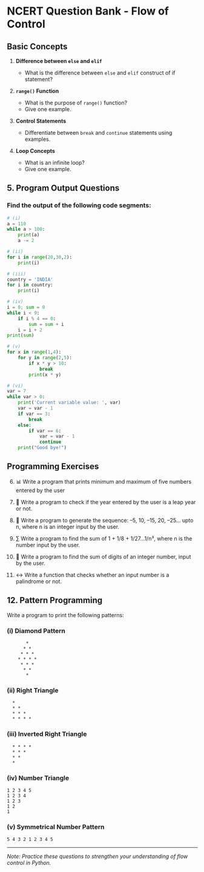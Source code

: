# NCERT Question Bank - Flow of Control

## Basic Concepts
1. **Difference between `else` and `elif`**
   - What is the difference between `else` and `elif` construct of if statement?

2. **`range()` Function**
   - What is the purpose of `range()` function? 
   - Give one example.

3. **Control Statements**
   - Differentiate between `break` and `continue` statements using examples.

4. **Loop Concepts**
   - What is an infinite loop?
   - Give one example.

## 5. Program Output Questions
### Find the output of the following code segments:

```python
# (i)
a = 110
while a > 100:
    print(a)
    a -= 2
```

```python
# (ii)
for i in range(20,30,2):
    print(i)
```

```python
# (iii)
country = 'INDIA'
for i in country:
    print(i)
```

```python
# (iv)
i = 0; sum = 0
while i < 9:
    if i % 4 == 0:
        sum = sum + i
    i = i + 2
print(sum)
```

```python
# (v)
for x in range(1,4):
    for y in range(2,5):
        if x * y > 10:
            break
        print(x * y)
```

```python
# (vi)
var = 7
while var > 0:
    print('Current variable value: ', var)
    var = var - 1
    if var == 3:
        break
    else:
        if var == 6:
            var = var - 1
            continue
    print("Good bye!")
```

## Programming Exercises

6. 📊 Write a program that prints minimum and maximum of five numbers entered by the user

7. 📅 Write a program to check if the year entered by the user is a leap year or not.

8. 🔢 Write a program to generate the sequence: –5, 10, –15, 20, –25... upto n, where n is an integer input by the user.

9. ∑ Write a program to find the sum of 1 + 1/8 + 1/27...1/n³, where n is the number input by the user.

10. 🔢 Write a program to find the sum of digits of an integer number, input by the user.

11. ↔️ Write a function that checks whether an input number is a palindrome or not.

## 12. Pattern Programming
Write a program to print the following patterns:

### (i) Diamond Pattern
```
       *
      * *
     * * *
    * * * *
     * * *
      * *
       *
```

### (ii) Right Triangle
```
  *
  * *
  * * *
  * * * *
```

### (iii) Inverted Right Triangle
```
  * * * *
  * * *
  * *
  *
```

### (iv) Number Triangle
```
1 2 3 4 5
1 2 3 4
1 2 3
1 2
1
```

### (v) Symmetrical Number Pattern
```
5 4 3 2 1 2 3 4 5
```

---
*Note: Practice these questions to strengthen your understanding of flow control in Python.*

